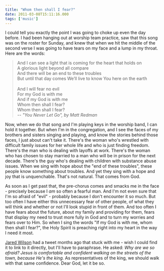 ```yaml
---
title: "Whom then shall I fear?"
date: 2011-03-08T15:11:16.000
tags: ['music']
---
```


I could tell you exactly the point I was going to choke up even the day before. I had been hanging out at worship team practice, saw that this song was on the roster for Sunday, and knew that when we hit the middle of the second verse I was going to have tears on my face and a lump in my throat. Here are the words:

> And I can see a light that is coming for the heart that holds on   
> A glorious light beyond all compare  
> And there will be an end to these troubles  
> But until that day comes We’ll live to know You here on the earth  
> <br/>
> And I will fear no evil   
> For my God is with me  
> And if my God is with me  
> Whom then shall I fear?  
> Whom then shall I fear?
>  <br/>
> _\-- "You Never Let Go", by Matt Redman_

Now, when we do that song and I'm playing keys in the worship band, I can hold it together. But when I'm in the congregation, and I see the faces of my brothers and sisters singing and playing, and know the stories behind those faces, I just about can't take it. There's the woman who's wrestled with difficult family issues for her whole life and who is just finding freedom. There's the man who is dealing with layoffs at work. There's the woman who has chosen to stay married to a man who will be in prison for the next decade. There's the guy who's dealing with children with substance abuse issues. When we sing with hope about the "end of these troubles", these people know something about troubles. And yet they sing with a hope and joy that is unquenchable. That's not natural. That comes from God.

As soon as I get past that, the pre-chorus comes and smacks me in the face - precisely because I _am_ so often a fearful man. And I'm not even sure that I'm so afraid of "evil" - probably because I don't encounter it so much. But too often I have either this unnecessary fear of other people, of what they will think and whether or not I'll look stupid in front of them. And too often I have fears about the future, about my family and providing for them, fears that display my need to trust more fully in God and to turn my worries and fears over to Him. So when I sing the words "If my God is with me, whom then shall I fear?", the Holy Spirit is preaching right into my heart in the way I need it most.

[Jared Wilson](http://www.jaredcwilson.com) had a tweet months ago that stuck with me - wish I could find it to link to it directly, but I'll have to paraphrase. He asked: _Why are we so afraid? Jesus is comfortable and confident walking on the streets of the town, because He's the king._ As representatives of the king, we should walk with that same confidence. Dear God, let it be so.

